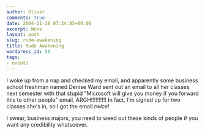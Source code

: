 ```yaml
---
author: Oliver
comments: true
date: 2004-11-18 07:24:05+00:00
excerpt: None
layout: post
slug: rude-awakening
title: Rude Awakening
wordpress_id: 59
tags:
- events
---
```


I woke up from a nap and checked my email, and apparently some business school freshman named Denise Ward sent out an email to all her classes next semester with that stupid "Microsoft will give you money if you forward this to other people" email. ARGH!!!!!!!!!!  In fact, I'm signed up for two classes she's in, so I got the email <i>twice</i>!

I swear, business majors, you need to weed out these kinds of people if you want any credibility whatsoever.